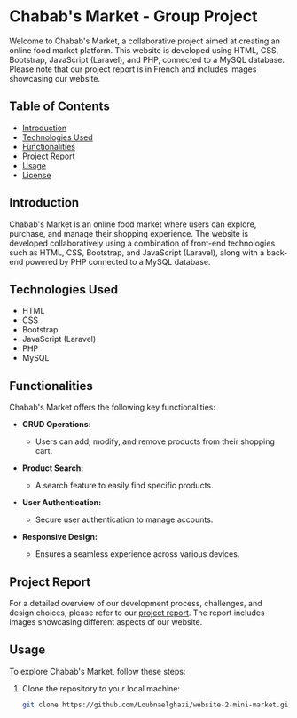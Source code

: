 # Chabab's Market - Group Project

Welcome to Chabab's Market, a collaborative project aimed at creating an online food market platform. This website is developed using HTML, CSS, Bootstrap, JavaScript (Laravel), and PHP, connected to a MySQL database. Please note that our project report is in French and includes images showcasing our website.

## Table of Contents

- [Introduction](#introduction)
- [Technologies Used](#technologies-used)
- [Functionalities](#functionalities)
- [Project Report](#project-report)
- [Usage](#usage)
- [License](#license)

## Introduction

Chabab's Market is an online food market where users can explore, purchase, and manage their shopping experience. The website is developed collaboratively using a combination of front-end technologies such as HTML, CSS, Bootstrap, and JavaScript (Laravel), along with a back-end powered by PHP connected to a MySQL database.

## Technologies Used

- HTML
- CSS
- Bootstrap
- JavaScript (Laravel)
- PHP
- MySQL

## Functionalities

Chabab's Market offers the following key functionalities:

- **CRUD Operations:**
  - Users can add, modify, and remove products from their shopping cart.

- **Product Search:**
  - A search feature to easily find specific products.

- **User Authentication:**
  - Secure user authentication to manage accounts.

- **Responsive Design:**
  - Ensures a seamless experience across various devices.

## Project Report

For a detailed overview of our development process, challenges, and design choices, please refer to our [project report](.[/project_report.pdf](https://github.com/Loubnaelghazi/website-2-mini-market/blob/main/RAPPORT%20DE%20MINI%20PROJET%20Mini%20%20Market.pdf)). The report includes images showcasing different aspects of our website.

## Usage

To explore Chabab's Market, follow these steps:

1. Clone the repository to your local machine:

   ```bash
   git clone https://github.com/Loubnaelghazi/website-2-mini-market.git

